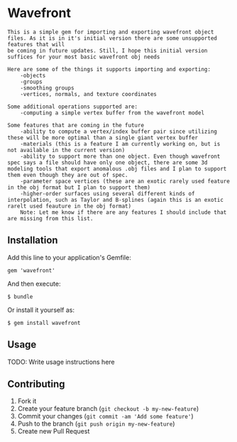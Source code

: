 # Wavefront

    This is a simple gem for importing and exporting wavefront object files. As it is in it's initial version there are some unsupported features that will
    be coming in future updates. Still, I hope this initial version suffices for your most basic wavefront obj needs

    Here are some of the things it supports importing and exporting:
        -objects
        -groups
        -smoothing groups
        -vertices, normals, and texture coordinates

    Some additional operations supported are:
        -computing a simple vertex buffer from the wavefront model

    Some features that are coming in the future
        -ability to compute a vertex/index buffer pair since utilizing these will be more optimal than a single giant vertex buffer
        -materials (this is a feature I am currently working on, but is not available in the current version)
        -ability to support more than one object. Even though wavefront spec says a file should have only one object, there are some 3d modeling tools that export anomalous .obj files and I plan to support them even though they are out of spec.
        -parameter space vertices (these are an exotic rarely used feature in the obj format but I plan to support them)
        -higher-order surfaces using several different kinds of interpolation, such as Taylor and B-splines (again this is an exotic rarelt used feauture in the obj format)
        Note: Let me know if there are any features I should include that are missing from this list.





## Installation

Add this line to your application's Gemfile:

    gem 'wavefront'

And then execute:

    $ bundle

Or install it yourself as:

    $ gem install wavefront

## Usage

TODO: Write usage instructions here

## Contributing

1. Fork it
2. Create your feature branch (`git checkout -b my-new-feature`)
3. Commit your changes (`git commit -am 'Add some feature'`)
4. Push to the branch (`git push origin my-new-feature`)
5. Create new Pull Request
